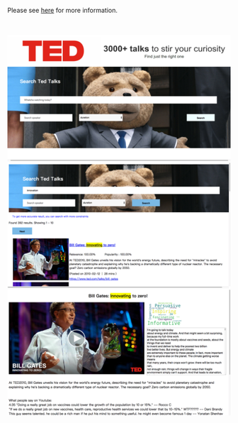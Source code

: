Please see [here](https://github.com/chenky0401/COSI132A_IR_ted/blob/master/WatchaWatching_readme.pdf) for more information.

<br /><br />
![](./images/img1.png) 
<br />
![](./images/img2.png)
<br />
![](./images/img3.png)
